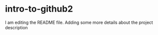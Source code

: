 # intro-to-github2
I am editing the README file. Adding some more details about the project description
